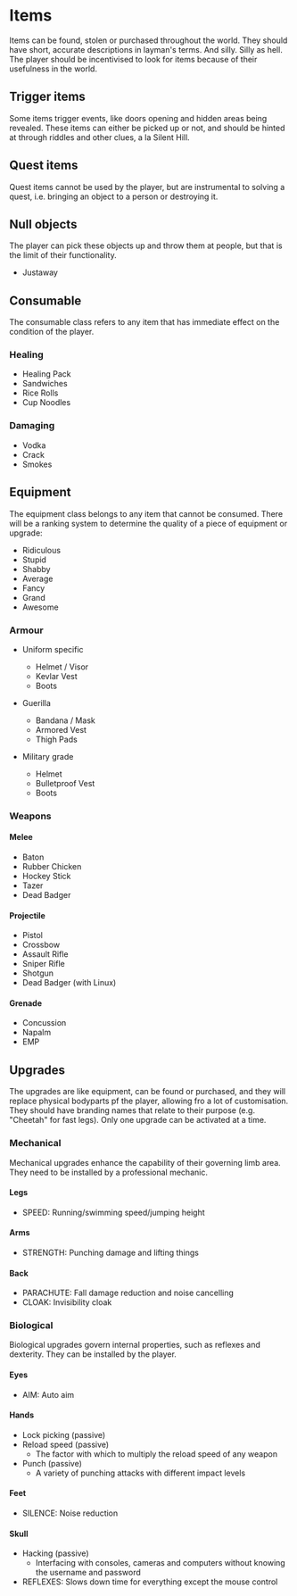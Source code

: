 Items 
=====
Items can be found, stolen or purchased throughout the world. They should have short, accurate descriptions in layman's terms. And silly. Silly as hell. The player should be incentivised to look for items because of their usefulness in the world. 

## Trigger items
Some items trigger events, like doors opening and hidden areas being revealed. These items can either be picked up or not, and should be hinted at through riddles and other clues, a la Silent Hill.

## Quest items
Quest items cannot be used by the player, but are instrumental to solving a quest, i.e. bringing an object to a person or destroying it.

## Null objects
The player can pick these objects up and throw them at people, but that is the limit of their functionality.
- Justaway

## Consumable
The consumable class refers to any item that has immediate effect on the condition of the player.

### Healing
- Healing Pack
- Sandwiches
- Rice Rolls
- Cup Noodles

### Damaging
- Vodka
- Crack
- Smokes

## Equipment
The equipment class belongs to any item that cannot be consumed. There will be a ranking system to determine the quality of a piece of equipment or upgrade:
- Ridiculous
- Stupid
- Shabby
- Average
- Fancy
- Grand
- Awesome

### Armour
- Uniform specific
  - Helmet / Visor
  - Kevlar Vest
  - Boots

- Guerilla
  - Bandana / Mask
  - Armored Vest
  - Thigh Pads

- Military grade
  - Helmet
  - Bulletproof Vest
  - Boots

### Weapons
#### Melee
- Baton
- Rubber Chicken
- Hockey Stick
- Tazer
- Dead Badger

#### Projectile
- Pistol
- Crossbow
- Assault Rifle
- Sniper Rifle
- Shotgun
- Dead Badger (with Linux)

#### Grenade
- Concussion
- Napalm
- EMP

## Upgrades
The upgrades are like equipment, can be found or purchased, and they will replace physical bodyparts pf the player, allowing fro a lot of customisation. They should have branding names that relate to their purpose (e.g. "Cheetah" for fast legs). Only one upgrade can be activated at a time.

### Mechanical
Mechanical upgrades enhance the capability of their governing limb area. They need to be installed by a professional mechanic.

#### Legs
- SPEED: Running/swimming speed/jumping height

#### Arms  
- STRENGTH: Punching damage and lifting things

#### Back   
- PARACHUTE: Fall damage reduction and noise cancelling
- CLOAK: Invisibility cloak

### Biological
Biological upgrades govern internal properties, such as reflexes and dexterity. They can be installed by the player.

#### Eyes  
- AIM: Auto aim

#### Hands  
- Lock picking (passive)
- Reload speed (passive)
  - The factor with which to multiply the reload speed of any weapon
- Punch (passive)
  - A variety of punching attacks with different impact levels

#### Feet 
- SILENCE: Noise reduction

#### Skull 
- Hacking (passive)
  - Interfacing with consoles, cameras and computers without knowing the username and password
- REFLEXES: Slows down time for everything except the mouse control
